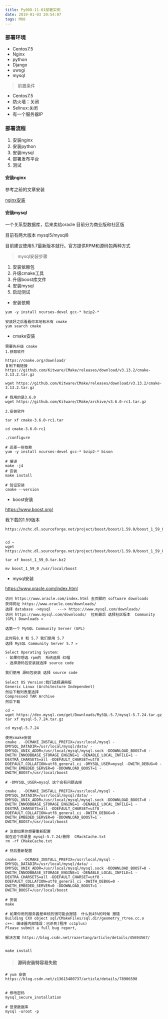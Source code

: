 ```yaml
---
title: Py008-11-01部署实例
date: 2019-01-03 20:54:07
tags: M08
---
```


### 部署环境

- Centos7.5
- Nginx
- python
- Django
- uwsgi
- mysql

> 前置条件

- Centos7.5
- 防火墙：关闭
- Selinux:关闭
- 有一个服务器IP

### 部署流程

1. 安装nginx
2. 安装python
3. 安装mysql
4. 部署发布平台
5. 测试

#### 安装nginx 

参考之前的文章安装

[nginx安装](https://sltrust.github.io/2018/12/27/Py008-10-01nginx%E4%BB%8B%E7%BB%8D/)

#### 安装mysql

一个关系型数据库，后来卖给oracle 目前分为商业版和社区版

目前有两大版本 mysql5/mysql8

目前建议使用5.7最新版本就行。官方提供RPM和源码包两种方式

> mysql安装步骤

1. 安装依赖包
2. 升级cmake工具
3. 升级boost库文件
4. 安装mysql
5. 启动测试

- 安装依赖

```
yum -y install ncurses-devel gcc-* bzip2-*

安装好之后看看你本地有木有 cmake
yum search cmake
```

- cmake安装

```
需要先升级 cmake 
1.获取软件

https://cmake.org/download/
复制下载链接
https://github.com/Kitware/CMake/releases/download/v3.13.2/cmake-3.13.2.tar.gz

wget https://github.com/Kitware/CMake/releases/download/v3.13.2/cmake-3.13.2.tar.gz

# 我用的是3.6.0
wget https://github.com/Kitware/CMake/archive/v3.6.0-rc1.tar.gz

2.安装软件

tar xf cmake-3.6.0-rc1.tar

cd cmake-3.6.0-rc1

./configure

# 还差一些依赖
yum -y install ncurses-devel gcc-* bzip2-* bison

# 编译
make -j4
# 安装
make install 

# 验证安装
cmake --version
```

- boost安装

https://www.boost.org/

我下载的1.59版本
```
https://nchc.dl.sourceforge.net/project/boost/boost/1.59.0/boost_1_59_0.tar.bz2


cd ~
wget https://nchc.dl.sourceforge.net/project/boost/boost/1.59.0/boost_1_59_0.tar.bz2

tar xf boost_1_59_0.tar.bz2

mv boost_1_59_0 /usr/local/boost
```

- mysql安装

https://www.oracle.com/index.html

```
访问 https://www.oracle.com/index.html 去页脚的 software downloads 
获得网址 https://www.oracle.com/downloads/
选择 database ->mysql   ---> https://www.mysql.com/downloads/ 
访问 https://www.mysql.com/downloads/  拉到最后 选择社区版本  Community (GPL) Downloads »

选第一个 MySQL Community Server (GPL)

此时有8.0 和 5.7 我们使用 5.7
选择 MySQL Community Server 5.7 »

Select Operating System:
- 如果你想选 rpm的  系统选择 红帽
- 选择源码包安装就选择 source code

我们使用 源码包安装 选择 source code

Select OS Version:我们选择通用版
Generic Linux (Architecture Independent)
然后下载列表里选择
Compressed TAR Archive	
然后下载

cd ~
wget https://dev.mysql.com/get/Downloads/MySQL-5.7/mysql-5.7.24.tar.gz
tar xf mysql-5.7.24.tar.gz

cd mysql-5.7.24

使用cmake安装
cmake . -DCMAKE_INSTALL_PREFIX=/usr/local/mysql -DMYSQL_DATADIR=/usr/local/mysql/data/ -DMYSQL_UNIX_ADDR=/usr/local/mysql/mysql.sock -DDOWNLOAD_BOOST=0 -DWITH_INNODBBASE_STORAGE_ENGINE=1 -DENABLE_LOCAL_INFILE=1 -DEXTRA_CHARSETS=all -DDEFAULT_CHARSET=utf8 -DDEFAULT_COLLATION=utf8_general_ci -DMYSQL_USER=mysql -DWITH_DEBUG=0 -DWITH_EMBEDED_SERVER=0 -DDOWNLOAD_BOOST=1 -DWITH_BOOST=/usr/local/boost

# -DMYSQL_USER=mysql 这个会有问题去掉

cmake . -DCMAKE_INSTALL_PREFIX=/usr/local/mysql -DMYSQL_DATADIR=/usr/local/mysql/data/ -DMYSQL_UNIX_ADDR=/usr/local/mysql/mysql.sock -DDOWNLOAD_BOOST=0 -DWITH_INNODBBASE_STORAGE_ENGINE=1 -DENABLE_LOCAL_INFILE=1 -DEXTRA_CHARSETS=all -DDEFAULT_CHARSET=utf8 -DDEFAULT_COLLATION=utf8_general_ci -DWITH_DEBUG=0 -DWITH_EMBEDED_SERVER=0 -DDOWNLOAD_BOOST=1 -DWITH_BOOST=/usr/local/boost

# 注意如果你想要重新配置
就在这个目录里 mysql-5.7.24/删除  CMackCache.txt
rm -rf CMakeCache.txt

# 然后重新配置

cmake . -DCMAKE_INSTALL_PREFIX=/usr/local/mysql -DMYSQL_DATADIR=/usr/local/mysql/data/ -DMYSQL_UNIX_ADDR=/usr/local/mysql/mysql.sock -DDOWNLOAD_BOOST=0 -DWITH_INNODBBASE_STORAGE_ENGINE=1 -DENABLE_LOCAL_INFILE=1 -DEXTRA_CHARSETS=all -DDEFAULT_CHARSET=utf8 -DDEFAULT_COLLATION=utf8_general_ci -DWITH_DEBUG=0 -DWITH_EMBEDED_SERVER=0 -DDOWNLOAD_BOOST=1 -DWITH_BOOST=/usr/local/boost

# 安装
make

# 如果你用的服务器是单核的很可能会报错  什么到45%的时候 报错 
Building CXX object sql/CMakeFiles/sql.dir/geometry_rtree.cc.o
c++: 编译器内部错误：已杀死(程序 cc1plus)
Please submit a full bug report,

解决方案 https://blog.csdn.net/razertang/article/details/45694567/


make install
```

> #### 源码安装特容易失败

```
# yum 安装
https://blog.csdn.net/z13615480737/article/details/78906598


# 修改密码
mysql_secure_installation

# 登录数据库
mysql -uroot -p 
```
